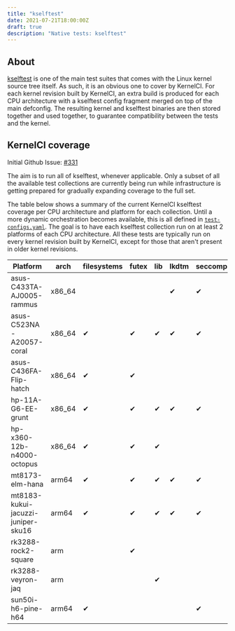 ```yaml
---
title: "kselftest"
date: 2021-07-21T18:00:00Z
draft: true
description: "Native tests: kselftest"
---
```


## About

[kselftest](https://www.kernel.org/doc/html/latest/dev-tools/kselftest.html) is
one of the main test suites that comes with the Linux kernel source tree
itself.  As such, it is an obvious one to cover by KernelCI.  For each kernel
revision built by KernelCI, an extra build is produced for each CPU
architecture with a kselftest config fragment merged on top of the main
defconfig.  The resulting kernel and kselftest binaries are then stored
together and used together, to guarantee compatibility between the tests and
the kernel.

## KernelCI coverage

Initial Github Issue: [#331](https://github.com/kernelci/kernelci-core/issues/331)

The aim is to run all of kselftest, whenever applicable.  Only a subset of all
the available test collections are currently being run while infrastructure is
getting prepared for gradually expanding coverage to the full set.

The table below shows a summary of the current KernelCI kselftest coverage per
CPU architecture and platform for each collection.  Until a more dynamic
orchestration becomes available, this is all defined in
[`test-configs.yaml`](https://github.com/kernelci/kernelci-core/blob/master/test-configs.yaml).
The goal is to have each kselftest collection run on at least 2 platforms of
each CPU architecture.  All these tests are typically run on every kernel
revision built by KernelCI, except for those that aren't present in older
kernel revisions.

| Platform                           | arch    | filesystems | futex | lib | lkdtm | seccomp |
|------------------------------------|---------|-------------|-------|-----|-------|---------|
| asus-C433TA-AJ0005-rammus          | x86\_64 |             |       |     | ✔     | ✔       |
| asus-C523NA-A20057-coral           | x86\_64 | ✔           | ✔     | ✔   | ✔     | ✔       |
| asus-C436FA-Flip-hatch             | x86\_64 | ✔           | ✔     |     |       |         |
| hp-11A-G6-EE-grunt                 | x86\_64 | ✔           | ✔     | ✔   | ✔     | ✔       |
| hp-x360-12b-n4000-octopus          | x86\_64 | ✔           | ✔     | ✔   |       |         |
| mt8173-elm-hana                    | arm64   | ✔           | ✔     | ✔   | ✔     | ✔       |
| mt8183-kukui-jacuzzi-juniper-sku16 | arm64   | ✔           | ✔     | ✔   | ✔     | ✔       |
| rk3288-rock2-square                | arm     |             | ✔     |     |       |         |
| rk3288-veyron-jaq                  | arm     |             |       | ✔   |       |         |
| sun50i-h6-pine-h64                 | arm64   | ✔           |       |     |       | ✔       |
